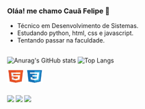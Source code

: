 ### Oláa! me chamo Cauã Felipe 📌
- Técnico em Desenvolvimento de Sistemas.
- Estudando python, html, css e javascript.
- Tentando passar na faculdade. 
##

![Anurag's GitHub stats](https://github-readme-stats.vercel.app/api?username=cauafelipe02&show_icons=true&theme=gruvbox_light)
![Top Langs](https://github-readme-stats.vercel.app/api/top-langs/?username=cauafelipe02&theme=gruvbox_light&layout=compact&langs_count=8)
<div style="display: inline_block">
  <img align="center" alt="Rafa-HTML" height="30" width="40" src="https://raw.githubusercontent.com/devicons/devicon/master/icons/html5/html5-original.svg">
  <img align="center" alt="Rafa-CSS" height="30" width="40" src="https://raw.githubusercontent.com/devicons/devicon/master/icons/css3/css3-original.svg">
</div>

##

<div> 
  <a href="https://instagram.com/cauafelipe088" target="_blank"><img src="https://img.shields.io/badge/-Instagram-%23E4405F?style=for-the-badge&logo=instagram&logoColor=white" target="_blank"></a>
 <a href="https://www.facebook.com/profile.php?id=100026547367736" target="_blank"><img src="https://img.shields.io/badge/Facebook-1877F2?style=for-the-badge&logo=facebook&logoColor=white"></a> 
  <a href = "mailto:devcaua098@gmail.com"><img src="https://img.shields.io/badge/-Gmail-%23333?style=for-the-badge&logo=gmail&logoColor=white" target="_blank"></a>
</div>
